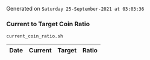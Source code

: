 Generated on `Saturday 25-September-2021 at 03:03:36`

### Current to Target Coin Ratio
`current_coin_ratio.sh`

Date|Current|Target|Ratio
---|---|---|---
